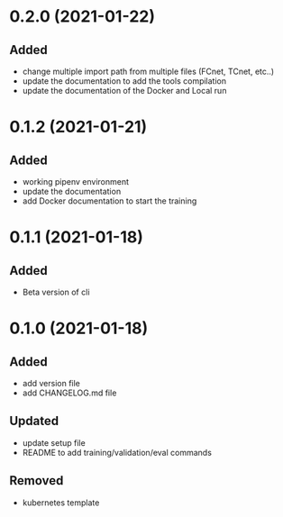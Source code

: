 # 0.2.0 (2021-01-22)
## Added
* change multiple import path from multiple files (FCnet, TCnet, etc..)
* update the documentation to add the tools compilation
* update the documentation of the Docker and Local run


# 0.1.2 (2021-01-21)
## Added
* working pipenv environment
* update the documentation
* add Docker documentation to start the training


# 0.1.1 (2021-01-18)
## Added
* Beta version of cli

# 0.1.0 (2021-01-18)

## Added
* add version file
* add CHANGELOG.md file

## Updated
* update setup file
* README to add training/validation/eval commands

## Removed
* kubernetes template